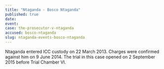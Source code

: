 ```yaml
---
title: "Ntaganda - Bosco Ntaganda"
published: true
date:
event:
case: the-prosecutor-v-ntaganda
accused: bosco-ntaganda
slug: ntaganda-events-bosco-ntaganda
---
```


Ntaganda entered ICC custody on 22 March 2013. Charges were confirmed against him on 9 June 2014. The trial in this case opened on 2 September 2015 before Trial Chamber VI.

